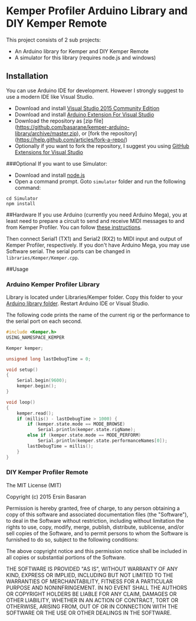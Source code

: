 # Kemper Profiler Arduino Library and DIY Kemper Remote 

This project consists of 2 sub projects:
- An Arduino library for Kemper and DIY Kemper Remote
- A simulator for this library (requires node.js and windows)

## Installation
You can use Arduino IDE for development. However I strongly suggest to use a modern IDE like Visual Studio. 

- Download and install [Visual Studio 2015 Community Edition](https://www.visualstudio.com/en-us/downloads/download-visual-studio-vs.aspx)
- Download and install [Arduino Extension For Visual Studio](http://www.visualmicro.com/page/Arduino-Visual-Studio-Downloads.aspx)
- Download the repository as [zip file] (https://github.com/basarane/kemper-arduino-library/archive/master.zip), or [fork the repository] (https://help.github.com/articles/fork-a-repo/)
- Optionally if you want to fork the repository, I suggest you using [GitHub Extensions for Visual Studio](https://visualstudio.github.com/)

###Optional
If you want to use Simulator:

- Download and install [node.js](https://nodejs.org/)
- Open a command prompt. Goto `simulator` folder and run the following command:

```
cd Simulator
npm install
```

##Hardware
If you use Arduino (currently you need Arduino Mega), you at least need to prepare a circuit to send and receive MIDI messages to and from Kemper Profiler. You can follow [these instructions](http://www.instructables.com/id/Send-and-Receive-MIDI-with-Arduino/). 

Then connect Serial1 (TX1) and Serial2 (RX2) to MIDI input and output of Kemper Profiler, respectively. If you don't have Arduino Mega, you may use Software serial. The serial ports can be changed in `libraries/Kemper/Kemper.cpp`.

##Usage

### Arduino Kemper Profiler Library
Library is located under Libraries/Kemper folder. Copy this folder to your [Arduino library folder](https://www.arduino.cc/en/Guide/Libraries#toc5). Restart Arduino IDE or Visual Studio.

The following code prints the name of the current rig or the performance to the serial port on each second. 

```C++
#include <Kemper.h>
USING_NAMESPACE_KEMPER

Kemper kemper;

unsigned long lastDebugTime = 0;

void setup()
{
	Serial.begin(9600);
	kemper.begin();
}

void loop()
{
	kemper.read();
	if (millis() - lastDebugTime > 1000) {
		if (kemper.state.mode == MODE_BROWSE)
			Serial.println(kemper.state.rigName);
		else if (kemper.state.mode == MODE_PERFORM)
			Serial.println(kemper.state.performanceNames[0]);
		lastDebugTime = millis();
	}
}
```

### DIY Kemper Profiler Remote


The MIT License (MIT)

Copyright (c) 2015 Ersin Basaran

Permission is hereby granted, free of charge, to any person obtaining a copy
of this software and associated documentation files (the "Software"), to deal
in the Software without restriction, including without limitation the rights
to use, copy, modify, merge, publish, distribute, sublicense, and/or sell
copies of the Software, and to permit persons to whom the Software is
furnished to do so, subject to the following conditions:

The above copyright notice and this permission notice shall be included in
all copies or substantial portions of the Software.

THE SOFTWARE IS PROVIDED "AS IS", WITHOUT WARRANTY OF ANY KIND, EXPRESS OR
IMPLIED, INCLUDING BUT NOT LIMITED TO THE WARRANTIES OF MERCHANTABILITY,
FITNESS FOR A PARTICULAR PURPOSE AND NONINFRINGEMENT. IN NO EVENT SHALL THE
AUTHORS OR COPYRIGHT HOLDERS BE LIABLE FOR ANY CLAIM, DAMAGES OR OTHER
LIABILITY, WHETHER IN AN ACTION OF CONTRACT, TORT OR OTHERWISE, ARISING FROM,
OUT OF OR IN CONNECTION WITH THE SOFTWARE OR THE USE OR OTHER DEALINGS IN
THE SOFTWARE.